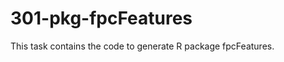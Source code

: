 
301-pkg-fpcFeatures
===================
This task contains the code to generate R package fpcFeatures.
